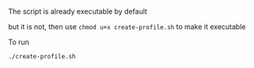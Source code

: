 The script is already executable by default

but it is not, then use `chmod u+x create-profile.sh` to make it executable


To run

`./create-profile.sh`